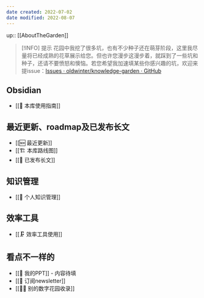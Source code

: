 ```yaml
---
date created: 2022-07-02
date modified: 2022-08-07
---
```


up:: [[AboutTheGarden]]

> [!INFO] 提示
>花园中我挖了很多坑，也有不少种子还在萌芽阶段，这里我尽量将已经成熟的花草展示给您。但也许您漫步这漫步着，就踩到了一些坑和种子，还请不要愤怒和懊恼。若您希望我加速填某些你感兴趣的坑，欢迎来提issue：[Issues · oldwinter/knowledge-garden · GitHub](https://github.com/oldwinter/knowledge-garden/issues)

## Obsidian

- [[🧰 本库使用指南]]

## 最近更新、roadmap及已发布长文

- [[🆕 最近更新]]
- [[🏗 本库路线图]]
- [[🏹 已发布长文]]

## 知识管理

- [[🧀 个人知识管理]]

## 效率工具

- [[🗜 效率工具使用]]

## 看点不一样的

- [[🎥 我的PPT]] - 内容待填
- [[📩 订阅newsletter]]
- [[👬🏻 别的数字花园收录]]
